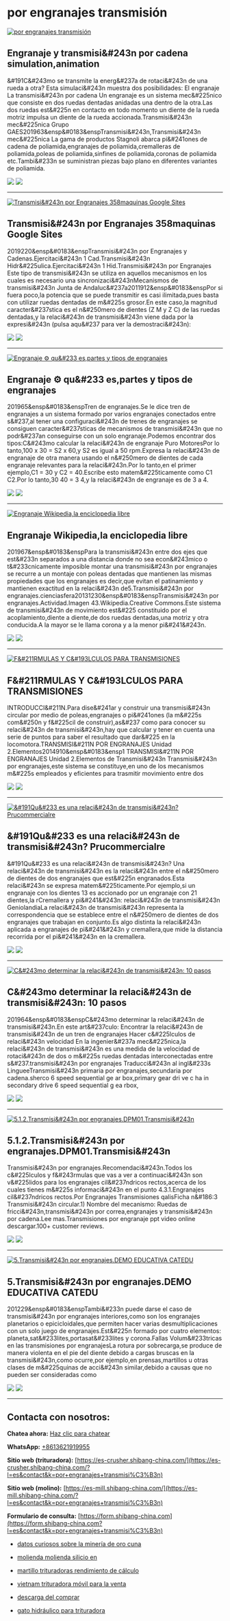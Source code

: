 # por engranajes transmisión

<a href="https://swt.shibang-china.com/?l=es&img&k=por+engranajes+transmisi%C3%B3n" target="_blank">![por engranajes transmisión](http://static.shibang-china.com/all-800x300/1144.jpg)</a>

## Engranaje y transmisi&#243n por cadena simulation,animation
&#191C&#243mo se transmite la energ&#237a de rotaci&#243n de una rueda a otra? Esta simulaci&#243n muestra dos posibilidades: El engranaje La transmisi&#243n por cadena Un engranaje es un sistema mec&#225nico que consiste en dos ruedas dentadas anidadas una dentro de la otra.Las dos ruedas est&#225n en contacto en todo momento un diente de la rueda motriz impulsa un diente de la rueda accionada.Transmisi&#243n mec&#225nica Grupo GAES201963&ensp&#0183&enspTransmisi&#243n,Transmisi&#243n mec&#225nica La gama de productos Stagnoli abarca pi&#241ones de cadena de poliamida,engranajes de poliamida,cremalleras de poliamida,poleas de poliamida,sinfines de poliamida,coronas de poliamida etc.Tambi&#233n se suministran piezas bajo plano en diferentes variantes de poliamida.


<a href="https://whatsapp.shibangsoft.com/WhatsApp.php" target="_blank" title="WhatsApp">![](http://static.shibang-china.com/icon/whatsapp.png)</a> <a href="https://swt.shibang-china.com/?l=es&icon&k=por+engranajes+transmisi%C3%B3n" target="_blank">![](http://static.shibang-china.com/icon/chat-es.png)</a>

---

<a href="https://swt.shibang-china.com/?l=es&img&k=por+engranajes+transmisi%C3%B3n" target="_blank">![Transmisi&#243n por Engranajes 358maquinas Google Sites](http://static.shibang-china.com/all-800x300/106.jpg)</a>

## Transmisi&#243n por Engranajes 358maquinas Google Sites
2019220&ensp&#0183&enspTransmisi&#243n por Engranajes y Cadenas.Ejercitaci&#243n 1 Cad.Transmisi&#243n Hidr&#225ulica.Ejercitaci&#243n 1 Hid.Transmisi&#243n por Engranajes Este tipo de transmisi&#243n se utiliza en aquellos mecanismos en los cuales es necesario una sincronizaci&#243nMecanismos de transmisi&#243n Junta de Andaluc&#237a2011912&ensp&#0183&enspPor si fuera poco,la potencia que se puede transmitir es casi ilimitada,pues basta con utilizar ruedas dentadas de m&#225s grosor.En este caso,la magnitud caracter&#237stica es el n&#250mero de dientes (Z M y Z C) de las ruedas dentadas,y la relaci&#243n de transmisi&#243n viene dada por la expresi&#243n (pulsa aqu&#237 para ver la demostraci&#243n):


<a href="https://whatsapp.shibangsoft.com/WhatsApp.php" target="_blank" title="WhatsApp">![](http://static.shibang-china.com/icon/whatsapp.png)</a> <a href="https://swt.shibang-china.com/?l=es&icon&k=por+engranajes+transmisi%C3%B3n" target="_blank">![](http://static.shibang-china.com/icon/chat-es.png)</a>

---

<a href="https://swt.shibang-china.com/?l=es&img&k=por+engranajes+transmisi%C3%B3n" target="_blank">![Engranaje ⚙ qu&#233 es,partes y tipos de engranajes](http://static.shibang-china.com/all-800x300/523.jpg)</a>

## Engranaje ⚙ qu&#233 es,partes y tipos de engranajes
201965&ensp&#0183&enspTren de engranajes.Se le dice tren de engranajes a un sistema formado por varios engranajes conectados entre s&#237,al tener una configuraci&#243n de trenes de engranajes se consiguen caracter&#237sticas de mecanismos de transmisi&#243n que no podr&#237an conseguirse con un solo engranaje.Podemos encontrar dos tipos:C&#243mo calcular la relaci&#243n de engranaje Puro MotoresPor lo tanto,100 x 30 = S2 x 60,y S2 es igual a 50 rpm.Expresa la relaci&#243n de engranaje de otra manera usando el n&#250mero de dientes de cada engranaje relevantes para la relaci&#243n.Por lo tanto,en el primer ejemplo,C1 = 30 y C2 = 40.Escribe esto matem&#225ticamente como C1 C2.Por lo tanto,30 40 = 3 4,y la relaci&#243n de engranaje es de 3 a 4.


<a href="https://whatsapp.shibangsoft.com/WhatsApp.php" target="_blank" title="WhatsApp">![](http://static.shibang-china.com/icon/whatsapp.png)</a> <a href="https://swt.shibang-china.com/?l=es&icon&k=por+engranajes+transmisi%C3%B3n" target="_blank">![](http://static.shibang-china.com/icon/chat-es.png)</a>

---

<a href="https://swt.shibang-china.com/?l=es&img&k=por+engranajes+transmisi%C3%B3n" target="_blank">![Engranaje Wikipedia,la enciclopedia libre](http://static.shibang-china.com/all-800x300/177.jpg)</a>

## Engranaje Wikipedia,la enciclopedia libre
201967&ensp&#0183&enspPara la transmisi&#243n entre dos ejes que est&#233n separados a una distancia donde no sea econ&#243mico o t&#233cnicamente imposible montar una transmisi&#243n por engranajes se recurre a un montaje con poleas dentadas que mantienen las mismas propiedades que los engranajes es decir,que evitan el patinamiento y mantienen exactitud en la relaci&#243n de5.Transmisi&#243n por engranajes.cienciasfera20131230&ensp&#0183&enspTransmisi&#243n por engranajes.Actividad.Imagen 43.Wikipedia.Creative Commons.Este sistema de transmisi&#243n de movimiento est&#225 constituido por el acoplamiento,diente a diente,de dos ruedas dentadas,una motriz y otra conducida.A la mayor se le llama corona y a la menor pi&#241&#243n.


<a href="https://whatsapp.shibangsoft.com/WhatsApp.php" target="_blank" title="WhatsApp">![](http://static.shibang-china.com/icon/whatsapp.png)</a> <a href="https://swt.shibang-china.com/?l=es&icon&k=por+engranajes+transmisi%C3%B3n" target="_blank">![](http://static.shibang-china.com/icon/chat-es.png)</a>

---

<a href="https://swt.shibang-china.com/?l=es&img&k=por+engranajes+transmisi%C3%B3n" target="_blank">![F&#211RMULAS Y C&#193LCULOS PARA TRANSMISIONES](http://static.shibang-china.com/all-800x300/65.jpg)</a>

## F&#211RMULAS Y C&#193LCULOS PARA TRANSMISIONES
INTRODUCCI&#211N.Para dise&#241ar y construir una transmisi&#243n circular por medio de poleas,engranajes o pi&#241ones (la m&#225s com&#250n y f&#225cil de construir),as&#237 como para conocer su relaci&#243n de transmisi&#243n,hay que calcular y tener en cuenta una serie de puntos para saber el resultado que dar&#225 en la locomotora.TRANSMISI&#211N POR ENGRANAJES Unidad 2.Elementos2014910&ensp&#0183&ensp1 TRANSMISI&#211N POR ENGRANAJES Unidad 2.Elementos de Transmisi&#243n Transmisi&#243n por engranajes,este sistema se constituye,en uno de los mecanismos m&#225s empleados y eficientes para trasmitir movimiento entre dos


<a href="https://whatsapp.shibangsoft.com/WhatsApp.php" target="_blank" title="WhatsApp">![](http://static.shibang-china.com/icon/whatsapp.png)</a> <a href="https://swt.shibang-china.com/?l=es&icon&k=por+engranajes+transmisi%C3%B3n" target="_blank">![](http://static.shibang-china.com/icon/chat-es.png)</a>

---

<a href="https://swt.shibang-china.com/?l=es&img&k=por+engranajes+transmisi%C3%B3n" target="_blank">![&#191Qu&#233 es una relaci&#243n de transmisi&#243n? Prucommercialre](http://static.shibang-china.com/all-800x300/1191.jpg)</a>

## &#191Qu&#233 es una relaci&#243n de transmisi&#243n? Prucommercialre
&#191Qu&#233 es una relaci&#243n de transmisi&#243n? Una relaci&#243n de transmisi&#243n es la relaci&#243n entre el n&#250mero de dientes de dos engranajes que est&#225n engranados.Esta relaci&#243n se expresa matem&#225ticamente.Por ejemplo,si un engranaje con los dientes 13 es accionado por un engranaje con 21 dientes,la rCremallera y pi&#241&#243n: relaci&#243n de transmisi&#243n GeniolandiaLa relaci&#243n de transmisi&#243n representa la correspondencia que se establece entre el n&#250mero de dientes de dos engranajes que trabajan en conjunto.Es algo distinta la relaci&#243n aplicada a engranajes de pi&#241&#243n y cremallera,que mide la distancia recorrida por el pi&#241&#243n en la cremallera.


<a href="https://whatsapp.shibangsoft.com/WhatsApp.php" target="_blank" title="WhatsApp">![](http://static.shibang-china.com/icon/whatsapp.png)</a> <a href="https://swt.shibang-china.com/?l=es&icon&k=por+engranajes+transmisi%C3%B3n" target="_blank">![](http://static.shibang-china.com/icon/chat-es.png)</a>

---

<a href="https://swt.shibang-china.com/?l=es&img&k=por+engranajes+transmisi%C3%B3n" target="_blank">![C&#243mo determinar la relaci&#243n de transmisi&#243n: 10 pasos](http://static.shibang-china.com/all-800x300/1459.jpg)</a>

## C&#243mo determinar la relaci&#243n de transmisi&#243n: 10 pasos
201964&ensp&#0183&enspC&#243mo determinar la relaci&#243n de transmisi&#243n.En este art&#237culo: Encontrar la relaci&#243n de transmisi&#243n de un tren de engranajes Hacer c&#225lculos de relaci&#243n velocidad En la ingenier&#237a mec&#225nica,la relaci&#243n de transmisi&#243n es una medida de la velocidad de rotaci&#243n de dos o m&#225s ruedas dentadas interconectadas entre s&#237.transmisi&#243n por engranajes Traducci&#243n al ingl&#233s LingueeTransmisi&#243n primaria por engranajes,secundaria por cadena.sherco 6 speed sequential ge ar box,primary gear dri ve c ha in secondary drive 6 speed sequential g ea rbox,


<a href="https://whatsapp.shibangsoft.com/WhatsApp.php" target="_blank" title="WhatsApp">![](http://static.shibang-china.com/icon/whatsapp.png)</a> <a href="https://swt.shibang-china.com/?l=es&icon&k=por+engranajes+transmisi%C3%B3n" target="_blank">![](http://static.shibang-china.com/icon/chat-es.png)</a>

---

<a href="https://swt.shibang-china.com/?l=es&img&k=por+engranajes+transmisi%C3%B3n" target="_blank">![5.1.2.Transmisi&#243n por engranajes.DPM01.Transmisi&#243n](http://static.shibang-china.com/all-800x300/278.jpg)</a>

## 5.1.2.Transmisi&#243n por engranajes.DPM01.Transmisi&#243n
Transmisi&#243n por engranajes.Recomendaci&#243n.Todos los c&#225lculos y f&#243rmulas que vas a ver a continuaci&#243n son v&#225lidos para los engranajes cil&#237ndricos rectos,acerca de los cuales tienes m&#225s informaci&#243n en el punto 4.3.1.Engranajes cil&#237ndricos rectos.Por Engranajes Transmisiones qalisFicha n&#186:3 Transmisi&#243n circular.1) Nombre del mecanismo: Ruedas de fricci&#243n,transmisi&#243n por correa,engranajes y transmisi&#243n por cadena.Lee mas.Transmisiones por engranaje ppt video online descargar.100+ customer reviews.


<a href="https://whatsapp.shibangsoft.com/WhatsApp.php" target="_blank" title="WhatsApp">![](http://static.shibang-china.com/icon/whatsapp.png)</a> <a href="https://swt.shibang-china.com/?l=es&icon&k=por+engranajes+transmisi%C3%B3n" target="_blank">![](http://static.shibang-china.com/icon/chat-es.png)</a>

---

<a href="https://swt.shibang-china.com/?l=es&img&k=por+engranajes+transmisi%C3%B3n" target="_blank">![5.Transmisi&#243n por engranajes.DEMO EDUCATIVA CATEDU](http://static.shibang-china.com/all-800x300/900.jpg)</a>

## 5.Transmisi&#243n por engranajes.DEMO EDUCATIVA CATEDU
201229&ensp&#0183&enspTambi&#233n puede darse el caso de transmisi&#243n por engranajes interiores,como son los engranajes planetarios o epicicloidales,que permiten hacer varias desmultiplicaciones con un solo juego de engranajes.Est&#225n formado por cuatro elementos: planeta,sat&#233lites,portasat&#233lites y corona.Fallas Volum&#233tricas en las transmisiones por engranajesLa rotura por sobrecarga,se produce de manera violenta en el pie del diente debido a cargas bruscas en la transmisi&#243n,como ocurre,por ejemplo,en prensas,martillos u otras clases de m&#225quinas de acci&#243n similar,debido a causas que no pueden ser consideradas como


<a href="https://whatsapp.shibangsoft.com/WhatsApp.php" target="_blank" title="WhatsApp">![](http://static.shibang-china.com/icon/whatsapp.png)</a> <a href="https://swt.shibang-china.com/?l=es&icon&k=por+engranajes+transmisi%C3%B3n" target="_blank">![](http://static.shibang-china.com/icon/chat-es.png)</a>

---
## Contacta con nosotros:

**Chatea ahora:** [Haz clic para chatear](https://swt.shibang-china.com?l=es&contact&k=por+engranajes+transmisi%C3%B3n)

**WhatsApp:**  [+8613621919955](https://whatsapp.shibangsoft.com/WhatsApp.php)

**Sitio web (trituradora):** [https://es-crusher.shibang-china.com/](https://es-crusher.shibang-china.com/?l=es&contact&k=por+engranajes+transmisi%C3%B3n)

**Sitio web (molino):** [https://es-mill.shibang-china.com/](https://es-mill.shibang-china.com/?l=es&contact&k=por+engranajes+transmisi%C3%B3n)

**Formulario de consulta:** [https://form.shibang-china.com](https://form.shibang-china.com?l=es&contact&k=por+engranajes+transmisi%C3%B3n)

* [datos curiosos sobre la minería de oro cuna](../57/datos%20curiosos%20sobre%20la%20miner%C3%ADa%20de%20oro%20cuna.md)

* [molienda molienda silicio en](../58/molienda%20molienda%20silicio%20en.md)

* [martillo trituradoras rendimiento de cálculo](../59/martillo%20trituradoras%20rendimiento%20de%20c%C3%A1lculo.md)

* [vietnam trituradora móvil para la venta](../56/vietnam%20trituradora%20m%C3%B3vil%20para%20la%20venta.md)

* [descarga del comprar](../65/descarga%20del%20comprar.md)

* [gato hidráulico para trituradora](../56/gato%20hidr%C3%A1ulico%20para%20trituradora.md)